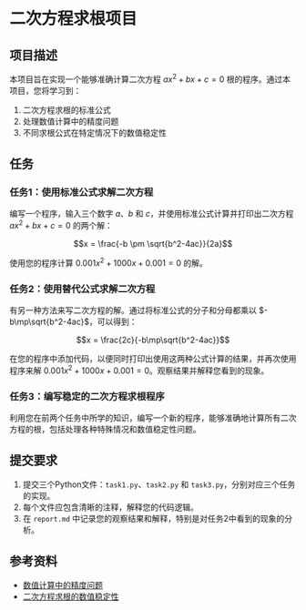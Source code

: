 # 二次方程求根项目

## 项目描述

本项目旨在实现一个能够准确计算二次方程 $ax^2+bx+c=0$ 根的程序。通过本项目，您将学习到：

1. 二次方程求根的标准公式
2. 处理数值计算中的精度问题
3. 不同求根公式在特定情况下的数值稳定性

## 任务

### 任务1：使用标准公式求解二次方程

编写一个程序，输入三个数字 $a$、$b$ 和 $c$，并使用标准公式计算并打印出二次方程 $ax^2+bx+c=0$ 的两个解：

$$x = \frac{-b \pm \sqrt{b^2-4ac}}{2a}$$

使用您的程序计算 $0.001 x^2 + 1000 x + 0.001 = 0$ 的解。

### 任务2：使用替代公式求解二次方程

有另一种方法来写二次方程的解。通过将标准公式的分子和分母都乘以 $-b\mp\sqrt{b^2-4ac}$，可以得到：

$$x = \frac{2c}{-b\mp\sqrt{b^2-4ac}}$$

在您的程序中添加代码，以便同时打印出使用这两种公式计算的结果，并再次使用程序来解 $0.001 x^2 + 1000 x + 0.001 = 0$。观察结果并解释您看到的现象。

### 任务3：编写稳定的二次方程求根程序

利用您在前两个任务中所学的知识，编写一个新的程序，能够准确地计算所有二次方程的根，包括处理各种特殊情况和数值稳定性问题。

## 提交要求

1. 提交三个Python文件：`task1.py`、`task2.py` 和 `task3.py`，分别对应三个任务的实现。
2. 每个文件应包含清晰的注释，解释您的代码逻辑。
3. 在 `report.md` 中记录您的观察结果和解释，特别是对任务2中看到的现象的分析。


## 参考资料

- [数值计算中的精度问题](https://en.wikipedia.org/wiki/Loss_of_significance)
- [二次方程求根的数值稳定性](https://people.csail.mit.edu/bkph/articles/Quadratics.pdf)